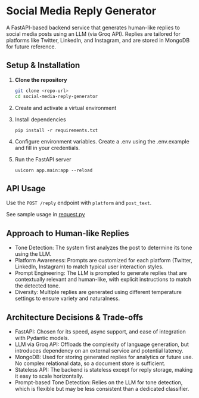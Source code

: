 # Social Media Reply Generator

A FastAPI-based backend service that generates human-like replies to social media posts using an LLM (via Groq API). Replies are tailored for platforms like Twitter, LinkedIn, and Instagram, and are stored in MongoDB for future reference.

## Setup & Installation

1. **Clone the repository**
   ```sh
   git clone <repo-url>
   cd social-media-reply-generator
   ```

2. Create and activate a virtual environment

3. Install dependencies
    ```
    pip install -r requirements.txt
    ```

4. Configure environment variables. Create a .env using the .env.example and fill in your credentials.

5. Run the FastAPI server
    ```
    uvicorn app.main:app --reload
    ```

## API Usage

Use the ```POST /reply``` endpoint with ```platform``` and ```post_text```.

See sample usage in [request.py](request.py)

## Approach to Human-like Replies

 - Tone Detection: The system first analyzes the post to determine its tone using the LLM.
 - Platform Awareness: Prompts are customized for each platform (Twitter, LinkedIn, Instagram) to match typical user interaction styles.
 - Prompt Engineering: The LLM is prompted to generate replies that are contextually relevant and human-like, with explicit instructions to match the detected tone.
 - Diversity: Multiple replies are generated using different temperature settings to ensure variety and naturalness.

## Architecture Decisions & Trade-offs
 - FastAPI: Chosen for its speed, async support, and ease of integration with Pydantic models.
 - LLM via Groq API: Offloads the complexity of language generation, but introduces dependency on an external service and potential latency.
 - MongoDB: Used for storing generated replies for analytics or future use. No complex relational data, so a document store is sufficient.
 - Stateless API: The backend is stateless except for reply storage, making it easy to scale horizontally.
 - Prompt-based Tone Detection: Relies on the LLM for tone detection, which is flexible but may be less consistent than a dedicated classifier.